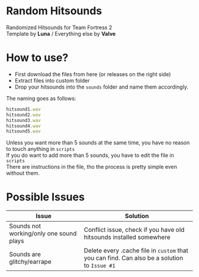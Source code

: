 # Random Hitsounds
Randomized Hitsounds for Team Fortress 2</br>
Template by **Luna** / Everything else by **Valve**

# How to use?

* First download the files from here (or releases on the right side)</br>
* Extract files into custom folder</br>
* Drop your hitsounds into the `sounds` folder and name them accordingly.</br>

The naming goes as follows:

```ruby
hitsound1.wav
hitsound2.wav
hitsound3.wav
hitsound4.wav
hitsound5.wav
```
Unless you want more than 5 sounds at the same time, you have no reason to touch anything in `scripts`</br>
If you do want to add more than 5 sounds, you have to edit the file in `scripts`</br>
There are instructions in the file, tho the process is pretty simple even without them.

# Possible Issues

| Issue | Solution |
| ----------- | ----------- |
| Sounds not working/only one sound plays | Conflict issue, check if you have old hitsounds installed somewhere |
| Sounds are glitchy/earrape | Delete every .cache file in `custom` that you can find. Can also be a solution to `Issue #1` | 
